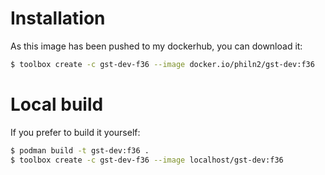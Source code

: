 # Installation

As this image has been pushed to my dockerhub, you can download it:

```sh
$ toolbox create -c gst-dev-f36 --image docker.io/philn2/gst-dev:f36
```

# Local build

If you prefer to build it yourself:

```sh
$ podman build -t gst-dev:f36 .
$ toolbox create -c gst-dev-f36 --image localhost/gst-dev:f36
```
